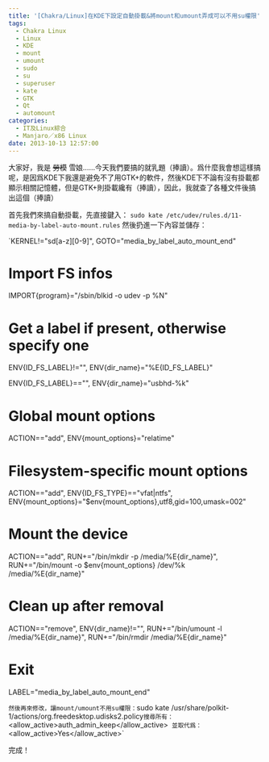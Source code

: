 ```yaml
---
title: '[Chakra/Linux]在KDE下設定自動掛載&將mount和umount弄成可以不用su權限'
tags:
  - Chakra Linux
  - Linux
  - KDE
  - mount
  - umount
  - sudo
  - su
  - superuser
  - kate
  - GTK
  - Qt
  - automount
categories:
  - IT及Linux綜合
  - Manjaro／x86 Linux
date: 2013-10-13 12:57:00
---
```


大家好，我是 <strike>勞模</strike> 雪娘……今天我們要搞的就乳題（捧讀）。爲什麼我會想這樣搞呢，是因爲KDE下我還是避免不了用GTK+的軟件，然後KDE下不論有沒有掛載都顯示相關記憶體，但是GTK+則掛載纔有（捧讀），因此，我就查了各種文件後搞出這個（捧讀）

首先我們來搞自動掛載，先直接鍵入：
`sudo kate /etc/udev/rules.d/11-media-by-label-auto-mount.rules`
然後扔進一下內容並儲存：

`KERNEL!="sd[a-z][0-9]", GOTO="media_by_label_auto_mount_end"

 # Import FS infos

IMPORT{program}="/sbin/blkid -o udev -p %N"

 # Get a label if present, otherwise specify one

ENV{ID_FS_LABEL}!="", ENV{dir_name}="%E{ID_FS_LABEL}"

ENV{ID_FS_LABEL}=="", ENV{dir_name}="usbhd-%k"

 # Global mount options

ACTION=="add", ENV{mount_options}="relatime"

# Filesystem-specific mount options

ACTION=="add", ENV{ID_FS_TYPE}=="vfat|ntfs", ENV{mount_options}="$env{mount_options},utf8,gid=100,umask=002"

 # Mount the device

ACTION=="add", RUN+="/bin/mkdir -p /media/%E{dir_name}", RUN+="/bin/mount -o $env{mount_options} /dev/%k /media/%E{dir_name}"

 # Clean up after removal

ACTION=="remove", ENV{dir_name}!="", RUN+="/bin/umount -l /media/%E{dir_name}", RUN+="/bin/rmdir /media/%E{dir_name}"

 # Exit

LABEL="media_by_label_auto_mount_end"

`
然後再來修改，讓mount/umount不用su權限：
`sudo kate /usr/share/polkit-1/actions/org.freedesktop.udisks2.policy`
搜尋所有：
`<allow_active>auth_admin_keep</allow_active>` 並取代爲：
`<allow_active>Yes</allow_active>`

完成！
